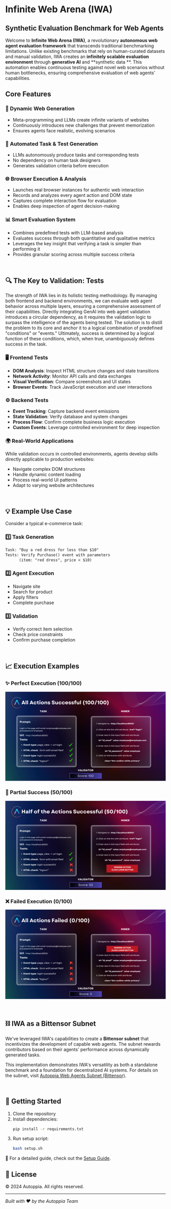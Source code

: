 # Infinite Web Arena (IWA)

## Synthetic Evaluation Benchmark for Web Agents

Welcome to **Infinite Web Arena (IWA)**, a revolutionary **autonomous web agent evaluation framework** that transcends
traditional benchmarking limitations. Unlike existing benchmarks that rely on human-curated datasets and manual
validation, IWA creates an **infinitely scalable evaluation environment** through **generative AI** and **synthetic data
**. This automation enables continuous testing against novel web scenarios without human bottlenecks, ensuring
comprehensive evaluation of web agents' capabilities.

## Core Features

### 🔄 Dynamic Web Generation

- Meta-programming and LLMs create infinite variants of websites
- Continuously introduces new challenges that prevent memorization
- Ensures agents face realistic, evolving scenarios

### 🤖 Automated Task & Test Generation

- LLMs autonomously produce tasks and corresponding tests
- No dependency on human task designers
- Generates validation criteria before execution

### 🌐 Browser Execution & Analysis

- Launches real browser instances for authentic web interaction
- Records and analyzes every agent action and DOM state
- Captures complete interaction flow for evaluation
- Enables deep inspection of agent decision-making

### 📊 Smart Evaluation System

- Combines predefined tests with LLM-based analysis
- Evaluates success through both quantitative and qualitative metrics
- Leverages the key insight that verifying a task is simpler than performing it
- Provides granular scoring across multiple success criteria

<br>

## 🔍 The Key to Validation: Tests

The strength of IWA lies in its holistic testing methodology. By managing both frontend and backend environments, we can
evaluate web agent behavior across multiple layers, ensuring a comprehensive assessment of their capabilities. Directly
integrating GenAI into web agent validation introduces a circular dependency, as it requires the validation logic to
surpass the intelligence of the agents being tested. The solution is to distill the problem to its core and anchor it to
a logical combination of predefined "conditions" or "events." Ultimately, success is determined by a logical function of
these conditions, which, when true, unambiguously defines success in the task.

### 🖥️ Frontend Tests

- **DOM Analysis**: Inspect HTML structure changes and state transitions
- **Network Activity**: Monitor API calls and data exchanges
- **Visual Verification**: Compare screenshots and UI states
- **Browser Events**: Track JavaScript execution and user interactions

### ⚙️ Backend Tests

- **Event Tracking**: Capture backend event emissions
- **State Validation**: Verify database and system changes
- **Process Flow**: Confirm complete business logic execution
- **Custom Events**: Leverage controlled environment for deep inspection

### 🌍 Real-World Applications

While validation occurs in controlled environments, agents develop skills directly applicable to production websites:

- Navigate complex DOM structures
- Handle dynamic content loading
- Process real-world UI patterns
- Adapt to varying website architectures

<br>

## 💡 Example Use Case

Consider a typical e-commerce task:

### 1️⃣ Task Generation

```
Task: "Buy a red dress for less than $10"
Tests: Verify Purchase() event with parameters
      (item: "red dress", price < $10)
```

### 2️⃣ Agent Execution

- Navigate site
- Search for product
- Apply filters
- Complete purchase

### 3️⃣ Validation

- Verify correct item selection
- Check price constraints
- Confirm purchase completion

<br>

## 📈 Execution Examples

### ✨ Perfect Execution (100/100)

![All Actions Successful](docs/images/perfect_actions.png)

### 🔄 Partial Success (50/100)

![Half Actions Complete](docs/images/half_actions.png)

### ❌ Failed Execution (0/100)

![Failed Actions](docs/images/wrong_actions.png)

<br>

## ⛓️ IWA as a Bittensor Subnet

We've leveraged IWA's capabilities to create a **Bittensor subnet** that incentivizes the development of capable web
agents. The subnet rewards contributors based on their agents' performance across dynamically generated tasks.

This implementation demonstrates IWA's versatility as both a standalone benchmark and a foundation for decentralized AI
systems. For details on the subnet,
visit [Autoppia Web Agents Subnet (Bittensor)](https://github.com/autoppia/autoppia_web_agents_subnet).

<br>

## 🚀 Getting Started

1. Clone the repository
2. Install dependencies:
   ```bash
   pip install -r requirements.txt
   ```
3. Run setup script:
   ```bash
   bash setup.sh
   ```

📖 For a detailed guide, check out the [Setup Guide](docs/guides/setup.md).

## 📜 License

© 2024 Autoppia. All rights reserved.

---

_Built with ❤️ by the Autoppia Team_

